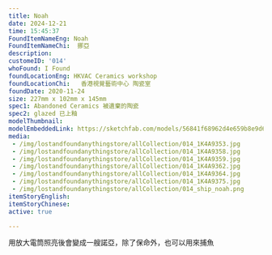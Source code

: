 ```yaml
---
title: Noah
date: 2024-12-21
time: 15:45:37
FoundItemNameEng: Noah
FoundItemNameChi:  挪亞 
description: 
customeID: '014'
whoFound: I Found
foundLocationEng: HKVAC Ceramics workshop
foundLocationChi:   香港視覺藝術中心 陶瓷室
foundDate: 2020-11-24
size: 227mm x 102mm x 145mm
spec1: Abandoned Ceramics 被遺棄的陶瓷
spec2: glazed 已上釉
modelThumbnail:
modelEmbeddedLink: https://sketchfab.com/models/56841f68962d4e659b8e9d6906eba91b/embed
media: 
 - /img/lostandfoundanythingstore/allCollection/014_1K4A9353.jpg 
 - /img/lostandfoundanythingstore/allCollection/014_1K4A9358.jpg 
 - /img/lostandfoundanythingstore/allCollection/014_1K4A9359.jpg 
 - /img/lostandfoundanythingstore/allCollection/014_1K4A9362.jpg 
 - /img/lostandfoundanythingstore/allCollection/014_1K4A9364.jpg 
 - /img/lostandfoundanythingstore/allCollection/014_1K4A9375.jpg 
 - /img/lostandfoundanythingstore/allCollection/014_ship_noah.png
itemStoryEnglish: 
itemStoryChinese: 
active: true

---
```

用放大電筒照亮後會變成一艘諾亞，除了保命外，也可以用來捕魚